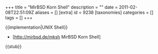 +++
title = "MirBSD Korn Shell"
description = ""
date = 2011-02-08T22:51:09Z
aliases = []
[extra]
id = 9238
[taxonomies]
categories = []
tags = []
+++

{{implementation|UNIX Shell}}

* [http://mirbsd.de/mksh MirBSD Korn Shell]

{{stub}}
